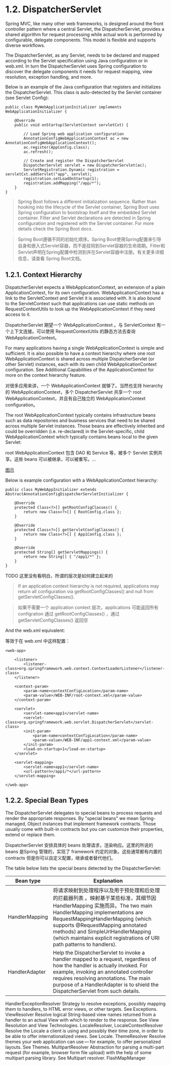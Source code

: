 # 1.2. DispatcherServlet

Spring MVC, like many other web frameworks, is designed around the front controller pattern where a central Servlet, the DispatcherServlet, provides a shared algorithm for request processing while actual work is performed by configurable, delegate components. This model is flexible and supports diverse workflows.

The DispatcherServlet, as any Servlet, needs to be declared and mapped according to the Servlet specification using Java configuration or in web.xml. In turn the DispatcherServlet uses Spring configuration to discover the delegate components it needs for request mapping, view resolution, exception handling, and more.

Below is an example of the Java configuration that registers and initializes the DispatcherServlet. This class is auto-detected by the Servlet container (see Servlet Config):

```{}
public class MyWebApplicationInitializer implements WebApplicationInitializer {

    @Override
    public void onStartup(ServletContext servletCxt) {

        // Load Spring web application configuration
        AnnotationConfigWebApplicationContext ac = new AnnotationConfigWebApplicationContext();
        ac.register(AppConfig.class);
        ac.refresh();

        // Create and register the DispatcherServlet
        DispatcherServlet servlet = new DispatcherServlet(ac);
        ServletRegistration.Dynamic registration = servletCxt.addServlet("app", servlet);
        registration.setLoadOnStartup(1);
        registration.addMapping("/app/*");
    }
}
```

> Spring Boot follows a different initialization sequence. Rather than hooking into the lifecycle of the Servlet container, Spring Boot uses Spring configuration to bootstrap itself and the embedded Servlet container. Filter and Servlet declarations are detected in Spring configuration and registered with the Servlet container. For more details check the Spring Boot docs.

> Spring Boot遵循不同的初始化顺序。Spring Boot使用Spring配置来引导自身和嵌入式Servlet容器，而不是挂钩到Servlet容器的生命周期。Filter和Servlet声明在Spring配置中检测到并在Servlet容器中注册。有关更多详细信息，请查看 Spring Boot文档。

## 1.2.1. Context Hierarchy

DispatcherServlet expects a WebApplicationContext, an extension of a plain ApplicationContext, for its own configuration. WebApplicationContext has a link to the ServletContext and Servlet it is associated with. It is also bound to the ServletContext such that applications can use static methods on RequestContextUtils to look up the WebApplicationContext if they need access to it.

DispatcherServlet 期望一个 WebApplicationContext 。与 ServletContext 有一个上下文连接。可以使用 RequestContextUtils 的静态方法去查询 WebApplicationContext。

For many applications having a single WebApplicationContext is simple and sufficient. It is also possible to have a context hierarchy where one root WebApplicationContext is shared across multiple DispatcherServlet (or other Servlet) instances, each with its own child WebApplicationContext configuration. See Additional Capabilities of the ApplicationContext for more on the context hierarchy feature.  

对很多应用来讲，一个 WebApplicationContext 就够了。当然也支持 hierarchy 的 WebApplicationContext，多个 DispatcherServlet 共享一个 root WebApplicationContext，并且有自己独立的 WebApplicationContext configuration。

The root WebApplicationContext typically contains infrastructure beans such as data repositories and business services that need to be shared across multiple Servlet instances. Those beans are effectively inherited and could be overridden (i.e. re-declared) in the Servlet-specific, child WebApplicationContext which typically contains beans local to the given Servlet:

root WebApplicationContext 包含 DAO 和 Service 等，被多个 Servlet 实例共享。这些 beans 可以被继承，可以被重写。...

[图示](https://docs.spring.io/spring-framework/docs/5.0.x/spring-framework-reference/images/mvc-context-hierarchy.png)

Below is example configuration with a WebApplicationContext hierarchy:

```{}
public class MyWebAppInitializer extends AbstractAnnotationConfigDispatcherServletInitializer {

    @Override
    protected Class<?>[] getRootConfigClasses() {
        return new Class<?>[] { RootConfig.class };
    }

    @Override
    protected Class<?>[] getServletConfigClasses() {
        return new Class<?>[] { App1Config.class };
    }

    @Override
    protected String[] getServletMappings() {
        return new String[] { "/app1/*" };
    }
}
```

TODO 这里没有看明白，所谓的层次是如何建立起来的

> If an application context hierarchy is not required, applications may return all configuration via getRootConfigClasses() and null from getServletConfigClasses().

> 如果不需要一个 application context 层次，applications 可能返回所有 configration 通过 getRootConfigClasses() ，通过 getServletConfigClasses() 返回空

And the web.xml equivalent:

等效于在 web.xml 中这样配置：  

```{}
<web-app>

    <listener>
        <listener-class>org.springframework.web.context.ContextLoaderListener</listener-class>
    </listener>

    <context-param>
        <param-name>contextConfigLocation</param-name>
        <param-value>/WEB-INF/root-context.xml</param-value>
    </context-param>

    <servlet>
        <servlet-name>app1</servlet-name>
        <servlet-class>org.springframework.web.servlet.DispatcherServlet</servlet-class>
        <init-param>
            <param-name>contextConfigLocation</param-name>
            <param-value>/WEB-INF/app1-context.xml</param-value>
        </init-param>
        <load-on-startup>1</load-on-startup>
    </servlet>

    <servlet-mapping>
        <servlet-name>app1</servlet-name>
        <url-pattern>/app1/*</url-pattern>
    </servlet-mapping>

</web-app>
```

## 1.2.2. Special Bean Types

The DispatcherServlet delegates to special beans to process requests and render the appropriate responses. By "special beans" we mean Spring-managed, Object instances that implement framework contracts. Those usually come with built-in contracts but you can customize their properties, extend or replace them.

DispatcherServlet 安排具体的 beans 处理请求，渲染响应。这里的所说的 beans 是Spring 管理的，实现了 framework 约定的对象。这些通常都有内置的 contracts 但是你可以自定义配置，继承或者替代他们。  

The table below lists the special beans detected by the DispatcherServlet:

| Bean type      | Explanation                                                                                                                                                                                                                                                                                     |
| -------------- | --------------------------------------------------------------------------------------------------- |
| HandlerMapping | 将请求映射到处理程序以及用于预处理和后处理的拦截器列表 。映射基于某些标准，其细节因HandlerMapping 实施而异。The two main HandlerMapping implementations are RequestMappingHandlerMapping (which supports @RequestMapping annotated methods) and SimpleUrlHandlerMapping (which maintains explicit registrations of URI path patterns to handlers).    |
| HandlerAdapter | Help the DispatcherServlet to invoke a handler mapped to a request, regardless of how the handler is actually invoked. For example, invoking an annotated controller requires resolving annotations. The main purpose of a HandlerAdapter is to shield the DispatcherServlet from such details. |
HandlerExceptionResolver  Strategy to resolve exceptions, possibly mapping them to handlers, to HTML error views, or other targets. See Exceptions.
ViewResolver              Resolve logical String-based view names returned from a handler to an actual View with which to render to the response. See View Resolution and View Technologies.
LocaleResolver, LocaleContextResolver Resolve the Locale a client is using and possibly their time zone, in order to be able to offer internationalized views. See Locale.
ThemeResolver Resolve themes your web application can use — for example, to offer personalized layouts. See Themes.
MultipartResolver Abstraction for parsing a multi-part request (for example, browser form file upload) with the help of some multipart parsing library. See Multipart resolver.
FlashMapManager 